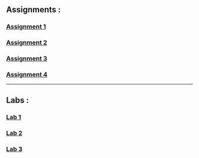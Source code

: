 ## Assignments :
### [Assignment 1](https://github.com/ajaayushdeku/wt-lab-assignment/tree/master/Assignment/Assignment1)
### [Assignment 2](https://github.com/ajaayushdeku/wt-lab-assignment/tree/master/Assignment/Assignment2)
### [Assignment 3](https://github.com/ajaayushdeku/wt-lab-assignment/tree/master/Assignment/Assignment3)
### [Assignment 4](https://github.com/ajaayushdeku/wt-lab-assignment/tree/master/Assignment/Assignment4)
***
## Labs :
### [Lab 1](https://github.com/ajaayushdeku/wt-lab-assignment/tree/master/Lab/Lab1)
### [Lab 2](https://github.com/ajaayushdeku/wt-lab-assignment/tree/master/Lab/Lab2)
### [Lab 3](https://github.com/ajaayushdeku/wt-lab-assignment/tree/master/Lab/Lab3)